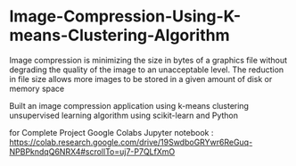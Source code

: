 # Image-Compression-Using-K-means-Clustering-Algorithm


Image compression is minimizing the size in bytes of a graphics file without degrading the quality of the image to an unacceptable level. The reduction in file size allows more images to be stored in a given amount of disk or memory space

Built an image compression application using k-means clustering unsupervised learning algorithm using scikit-learn and Python 

for Complete Project Google Colabs Jupyter notebook :
https://colab.research.google.com/drive/19SwdboGRYwr6ReGuq-NPBPkndqQ6NRX4#scrollTo=uj7-P7QLfXmO
